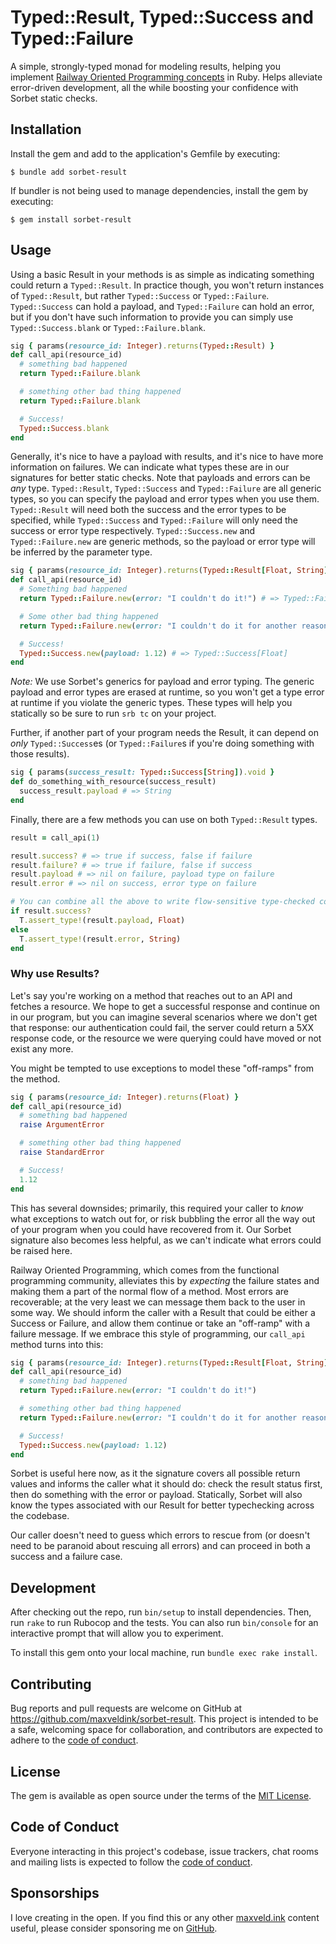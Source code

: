 # Typed::Result, Typed::Success and Typed::Failure

A simple, strongly-typed monad for modeling results, helping you implement [Railway Oriented Programming concepts](https://blog.logrocket.com/what-is-railway-oriented-programming/) in Ruby. Helps alleviate error-driven development, all the while boosting your confidence with Sorbet static checks.

## Installation

Install the gem and add to the application's Gemfile by executing:

    $ bundle add sorbet-result

If bundler is not being used to manage dependencies, install the gem by executing:

    $ gem install sorbet-result

## Usage

Using a basic Result in your methods is as simple as indicating something could return a `Typed::Result`.
In practice though, you won't return instances of `Typed::Result`, but rather `Typed::Success` or `Typed::Failure`.
`Typed::Success` can hold a payload, and `Typed::Failure` can hold an error, but if you don't have such information to provide you can simply use `Typed::Success.blank` or `Typed::Failure.blank`.

```ruby
sig { params(resource_id: Integer).returns(Typed::Result) }
def call_api(resource_id)
  # something bad happened
  return Typed::Failure.blank

  # something other bad thing happened
  return Typed::Failure.blank

  # Success!
  Typed::Success.blank
end
```

Generally, it's nice to have a payload with results, and it's nice to have more information on failures. We can indicate what types these are in our signatures for better static checks. Note that payloads and errors can be _any_ type.
`Typed::Result`, `Typed::Success` and `Typed::Failure` are all generic types, so you can specify the payload and error types when you use them.
`Typed::Result` will need both the success and the error types to be specified, while `Typed::Success` and `Typed::Failure` will only need the success or error type respectively.
`Typed::Success.new` and `Typed::Failure.new` are generic methods, so the payload or error type will be inferred by the parameter type.

```ruby
sig { params(resource_id: Integer).returns(Typed::Result[Float, String]) }
def call_api(resource_id)
  # Something bad happened
  return Typed::Failure.new(error: "I couldn't do it!") # => Typed::Failure[String]

  # Some other bad thing happened
  return Typed::Failure.new(error: "I couldn't do it for another reason!") # => Typed::Failure[String]

  # Success!
  Typed::Success.new(payload: 1.12) # => Typed::Success[Float]
end
```

*Note:* We use Sorbet's generics for payload and error typing. The generic payload and error types are erased at runtime, so you won't get a type error at runtime if you violate the generic types. These types will help you statically so be sure to run `srb tc` on your project.

Further, if another part of your program needs the Result, it can depend on _only_ `Typed::Success`es (or `Typed::Failure`s if you're doing something with those results).

```ruby
sig { params(success_result: Typed::Success[String]).void }
def do_something_with_resource(success_result)
  success_result.payload # => String
end
```

Finally, there are a few methods you can use on both `Typed::Result` types.

```ruby
result = call_api(1)

result.success? # => true if success, false if failure
result.failure? # => true if failure, false if success
result.payload # => nil on failure, payload type on failure
result.error # => nil on success, error type on failure

# You can combine all the above to write flow-sensitive type-checked code
if result.success?
  T.assert_type!(result.payload, Float)
else
  T.assert_type!(result.error, String)
end
```

### Why use Results?

Let's say you're working on a method that reaches out to an API and fetches a resource. We hope to get a successful response and continue on in our program, but you can imagine several scenarios where we don't get that response: our authentication could fail, the server could return a 5XX response code, or the resource we were querying could have moved or not exist any more.

You might be tempted to use exceptions to model these "off-ramps" from the method.

```ruby
sig { params(resource_id: Integer).returns(Float) }
def call_api(resource_id)
  # something bad happened
  raise ArgumentError

  # something other bad thing happened
  raise StandardError

  # Success!
  1.12
end
```

This has several downsides; primarily, this required your caller to _know_ what exceptions to watch out for, or risk bubbling the error all the way out of your program when you could have recovered from it. Our Sorbet signature also becomes less helpful, as we can't indicate what errors could be raised here.

Railway Oriented Programming, which comes from the functional programming community, alleviates this by _expecting_ the failure states and making them a part of the normal flow of a method. Most errors are recoverable; at the very least we can message them back to the user in some way. We should inform the caller with a Result that could be either a Success or Failure, and allow them continue or take an "off-ramp" with a failure message. If we embrace this style of programming, our `call_api` method turns into this:

```ruby
sig { params(resource_id: Integer).returns(Typed::Result[Float, String]) }
def call_api(resource_id)
  # something bad happened
  return Typed::Failure.new(error: "I couldn't do it!")

  # something other bad thing happened
  return Typed::Failure.new(error: "I couldn't do it for another reason!")

  # Success!
  Typed::Success.new(payload: 1.12)
end
```

Sorbet is useful here now, as it the signature covers all possible return values and informs the caller what it should do: check the result status first, then do something with the error or payload. Statically, Sorbet will also know the types associated with our Result for better typechecking across the codebase.

Our caller doesn't need to guess which errors to rescue from (or doesn't need to be paranoid about rescuing all errors) and can proceed in both a success and a failure case.

## Development

After checking out the repo, run `bin/setup` to install dependencies. Then, run `rake` to run Rubocop and the tests. You can also run `bin/console` for an interactive prompt that will allow you to experiment.

To install this gem onto your local machine, run `bundle exec rake install`.

## Contributing

Bug reports and pull requests are welcome on GitHub at https://github.com/maxveldink/sorbet-result. This project is intended to be a safe, welcoming space for collaboration, and contributors are expected to adhere to the [code of conduct](https://github.com/maxveldink/sorbet-result/blob/master/CODE_OF_CONDUCT.md).

## License

The gem is available as open source under the terms of the [MIT License](https://opensource.org/licenses/MIT).

## Code of Conduct

Everyone interacting in this project's codebase, issue trackers, chat rooms and mailing lists is expected to follow the [code of conduct](https://github.com/maxveldink/sorbet-result/blob/master/CODE_OF_CONDUCT.md).

## Sponsorships

I love creating in the open. If you find this or any other [maxveld.ink](https://maxveld.ink) content useful, please consider sponsoring me on [GitHub](https://github.com/sponsors/maxveldink).
